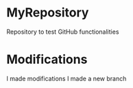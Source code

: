 # MyRepository
Repository to test GitHub functionalities
# Modifications
I made modifications
I made a new branch
